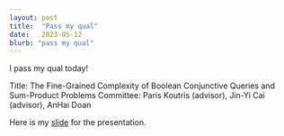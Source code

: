 ```yaml
---
layout: post
title:  "Pass my qual"
date:   2023-05-12
blurb: "pass my qual"
---
```


I pass my qual today! 

Title: The Fine-Grained Complexity of Boolean Conjunctive Queries and Sum-Product Problems
Committee: Paris Koutris (advisor), Jin-Yi Cai (advisor), AnHai Doan

Here is my [slide](https://austen-z-fan.github.io/assets/slides/Qualifying_Exam_PPT.pdf) for the presentation.
